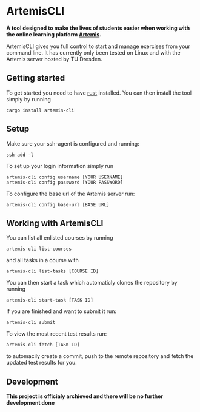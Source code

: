 # ArtemisCLI

**A tool designed to make the lives of students easier when working with the online learning platform [Artemis](https://github.com/ls1intum/Artemis).**

ArtemisCLI gives you full control to start and manage exercises from your command line. It has currently only been tested on Linux and with the Artemis server hosted by TU Dresden.


## Getting started


To get started you need to have [rust](https://www.rust-lang.org/) installed. You can then install the tool simply by running 
```
cargo install artemis-cli
```

## Setup

Make sure your ssh-agent is configured and running:
```
ssh-add -l
```

To set up your login information simply run 
```
artemis-cli config username [YOUR USERNAME]
artemis-cli config password [YOUR PASSWORD]
```
To configure the base url of the Artemis server run:
```
artemis-cli config base-url [BASE URL]
```

## Working with ArtemisCLI

You can list all enlisted courses by running 
```
artemis-cli list-courses
```
and all tasks in a course with 
```
artemis-cli list-tasks [COURSE ID]
```
You can then start a task which automaticly clones the repository by running
```
artemis-cli start-task [TASK ID]
```
If you are finished and want to submit it run:
```
artemis-cli submit
```
To view the most recent test results run:
```
artemis-cli fetch [TASK ID]
```
to automacily create a commit, push to the remote repository and fetch the updated test results for you.

## Development

**This project is officialy archieved and there will be no further development done**
